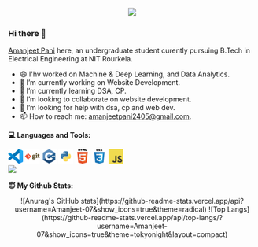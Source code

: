 <p style="text-align:center">
  <a href="https://github.com/antonkomarev/github-profile-views-counter">
    <img src="https://komarev.com/ghpvc/?username=Amanjeet-07&color=blueviolet">
</a>
<p>

### Hi there 👋

[Amanjeet Pani](https://github.com/Amanjeet-07) here, an undergraduate student curently pursuing B.Tech in Electrical Engineering at NIT Rourkela.

* 😄 I'hv worked on Machine & Deep Learning, and Data Analytics.
* 🔭 I’m currently working on Website Development.
* 🌱 I’m currently learning DSA, CP.
* 👯 I’m looking to collaborate on website development.
* 🤔 I’m looking for help with dsa, cp and web dev.
* 📫 How to reach me: <a style="color:#02ccff" href="mailto:amanjeetpani2405@gmail.com">amanjeetpani2405@gmail.com</a>.

**💻 Languages and Tools:**  

<code><img height="30" src="https://raw.githubusercontent.com/github/explore/80688e429a7d4ef2fca1e82350fe8e3517d3494d/topics/visual-studio-code/visual-studio-code.png"></code>
<code><img height="30" src="https://raw.githubusercontent.com/github/explore/80688e429a7d4ef2fca1e82350fe8e3517d3494d/topics/git/git.png"></code>
<code><img height="30" src="https://raw.githubusercontent.com/github/explore/80688e429a7d4ef2fca1e82350fe8e3517d3494d/topics/cpp/cpp.png"></code>
<code><img height="30" src="https://raw.githubusercontent.com/github/explore/80688e429a7d4ef2fca1e82350fe8e3517d3494d/topics/python/python.png"></code>
<code><img height = "30" src = "https://raw.githubusercontent.com/github/explore/80688e429a7d4ef2fca1e82350fe8e3517d3494d/topics/html/html.png"></code>
<code><img height = "30" src = "https://raw.githubusercontent.com/github/explore/80688e429a7d4ef2fca1e82350fe8e3517d3494d/topics/css/css.png"></code>
<code><img height="30" src="https://raw.githubusercontent.com/github/explore/80688e429a7d4ef2fca1e82350fe8e3517d3494d/topics/javascript/javascript.png"></code>
<code> <img height="30" src="https://www.freepnglogos.com/uploads/logo-mysql-png/logo-mysql-mysql-logo-png-images-are-download-crazypng-21.png"> </code>
<!-- <code><img height = "20" src = "https://raw.githubusercontent.com/github/explore/80688e429a7d4ef2fca1e82350fe8e3517d3494d/topics/bootstrap/bootstrap.png"></code>
<code><img height="20" src="https://raw.githubusercontent.com/github/explore/80688e429a7d4ef2fca1e82350fe8e3517d3494d/topics/react/react.png"></code>
<code><img height="20" src="https://www.mongodb.com/assets/images/global/favicon.ico"></code>
<code><img height="20" src="https://raw.githubusercontent.com/github/explore/80688e429a7d4ef2fca1e82350fe8e3517d3494d/topics/flask/flask.png"></code>
<code><img height = "20" src = "https://icon-library.com/images/django-icon/django-icon-0.jpg"> </code> -->

**😇 <b>My Github Stats</b>:**
<br>
<p align = "center">
  ![Anurag's GitHub stats](https://github-readme-stats.vercel.app/api?username=Amanjeet-07&show_icons=true&theme=radical)
  ![Top Langs](https://github-readme-stats.vercel.app/api/top-langs/?username=Amanjeet-07&show_icons=true&theme=tokyonight&layout=compact)
</p>







